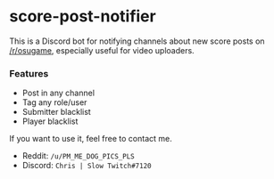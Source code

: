 # score-post-notifier

This is a Discord bot for notifying channels about new score posts on [/r/osugame](https://reddit.com/r/osugame), especially useful for video uploaders.

### Features

* Post in any channel
* Tag any role/user
* Submitter blacklist
* Player blacklist

If you want to use it, feel free to contact me.

* Reddit: `/u/PM_ME_DOG_PICS_PLS`
* Discord: `Chris | Slow Twitch#7120`
